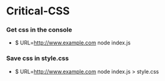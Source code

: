 # Critical-CSS

### Get css in the console
* $ URL=http://www.example.com node index.js

### Save css in style.css
* $ URL=http://www.example.com node index.js > style.css
